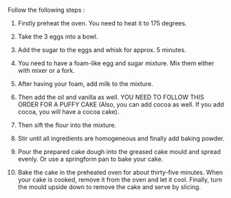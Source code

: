 Follow the following steps : 

1) Firstly preheat the oven. You need to heat it to 175 degrees.

2) Take the 3 eggs into a bowl.

3) Add the sugar to the eggs and whisk for approx. 5 minutes.

4) You need to have a foam-like egg and sugar mixture. Mix them either with mixer or a fork.

5) After having your foam, add milk to the mixture.

6) Then add the oil and vanilla as well. 
YOU NEED TO FOLLOW THIS ORDER FOR A PUFFY CAKE (Also, you can add cocoa as well. If you add cocoa, you will have a cocoa cake).

7) Then sift the flour into the mixture. 

8) Stir until all ingredients are homogeneous and finally add baking powder.

9) Pour the prepared cake dough into the greased cake mould and spread evenly. Or use a springform pan to bake your cake. 

10) Bake the cake in the preheated oven for about thirty-five minutes. When your cake is cooked, remove it from the oven and let it cool. Finally, turn the mould upside down to remove the cake and serve by slicing. 